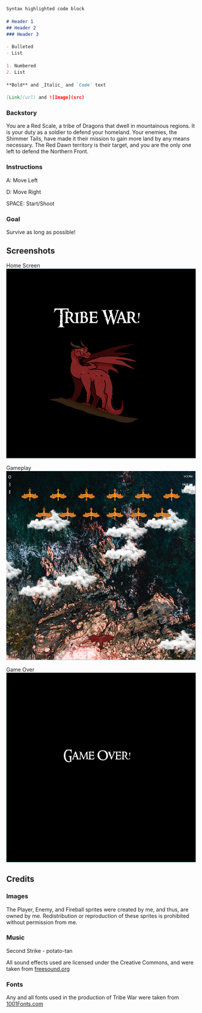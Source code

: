 ```markdown
Syntax highlighted code block

# Header 1
## Header 2
### Header 3

- Bulleted
- List

1. Numbered
2. List

**Bold** and _Italic_ and `Code` text

[Link](url) and ![Image](src)
```
### Backstory

You are a Red Scale, a tribe of Dragons that dwell in mountainous regions. It is your duty as a soldier to defend your homeland. Your enemies, the Shimmer Tails, have made it their mission to gain more land by any means necessary. The Red Dawn territory is their target, and you are the only one left to defend the Northern Front.

### Instructions

A: Move Left

D: Move Right

SPACE: Start/Shoot

### Goal

Survive as long as possible!

## Screenshots

Home Screen
![Home Screen](https://raw.githubusercontent.com/lordsniivy/tribe-war/master/home%20screen.PNG)

Gameplay
![Gameplay](https://raw.githubusercontent.com/lordsniivy/tribe-war/master/Gameplay.PNG)

Game Over
![Game Over](https://raw.githubusercontent.com/lordsniivy/tribe-war/master/Game%20Over.PNG)

## Credits

### Images

The Player, Enemy, and Fireball sprites were created by me, and thus, are owned by me. Redistribution or reproduction of these sprites is prohibited without permission from me.

### Music

Second Strike  - potato-tan

All sound effects used are licensed under the Creative Commons, and were taken from [freesound.org](https://freesound.org/)

### Fonts

Any and all fonts used in the production of Tribe War were taken from [1001Fonts.com](https://www.1001fonts.com/)
